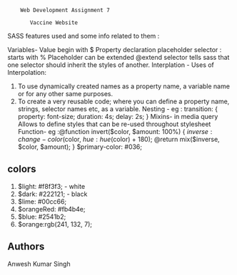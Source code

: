 
        Web Development Assignment 7

           Vaccine Website

SASS features used and some info related to them :

Variables- Value begin with $
Property declaration 
placeholder selector : starts with %
Placeholder can be extended 
@extend selector  tells sass that one selector should inherit the styles of another.
Interplation - 
Uses of Interpolation:
1. To use dynamically created names as a property name, a variable name or for any other same purposes.
2. To create a very reusable code; where you can define a property name, strings, selector names etc, as a variable.
Nesting - 
eg :   transition: {
    property: font-size;
    duration: 4s;
    delay: 2s;
  }
Mixins- in media query
Allows to define styles that can be re-used throughout stylesheet
Function-
eg :@function invert($color, $amount: 100%) {
  $inverse: change-color($color, $hue: hue($color) + 180);
  @return mix($inverse, $color, $amount);
}
$primary-color: #036;  

## colors

1. $light: #f8f3f3; - white
2. $dark: #222121; - black
3. $lime: #00cc66; 
4. $orangeRed: #fb4b4e;
5. $blue: #2541b2;
6. $orange:rgb(241, 132, 7);
## Authors
Anwesh Kumar Singh


